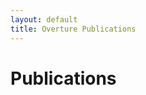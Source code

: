 ```yaml
---
layout: default
title: Overture Publications
---
```


# Publications

<script src="http://bibbase.org/show?bib=https://raw.githubusercontent.com/lausdahl/overturetool.github.io/master/contributors/overture-web.bib&jsonp=1"></script> 




